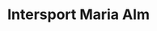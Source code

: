 ---
title: "Intersport Maria Alm"
url: /maria-alm-am-steinernen-meer/intersport-maria-alm-aberg/
shop: Sport
---